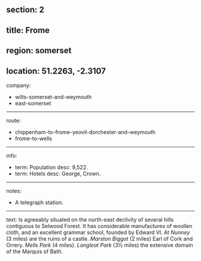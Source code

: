 section: 2
----
title: Frome
----
region: somerset
----
location: 51.2263, -2.3107
----
company:
- wilts-somerset-and-weymouth
- east-somerset
----
route:
- chippenham-to-frome-yeovil-dorchester-and-weymouth
- frome-to-wells
----
info:
- term: Population
  desc: 9,522.
- term: Hotels
  desc: George, Crown.
----
notes:
- A telegraph station.
----
text: Is agreeably situated on the north-east declivity of several hills contiguous to Selwood Forest. It has considerable manufactures of woollen cloth, and an excellent grammar school, founded by Edward VI. At *Nunney* (3 miles) are the ruins of a castle. *Marston Biggot* (2 miles) Earl of Cork and Orrery. *Mells Park* (4 miles). *Longleat Park* (3½ miles) the extensive domain of the Marquis of Bath.
